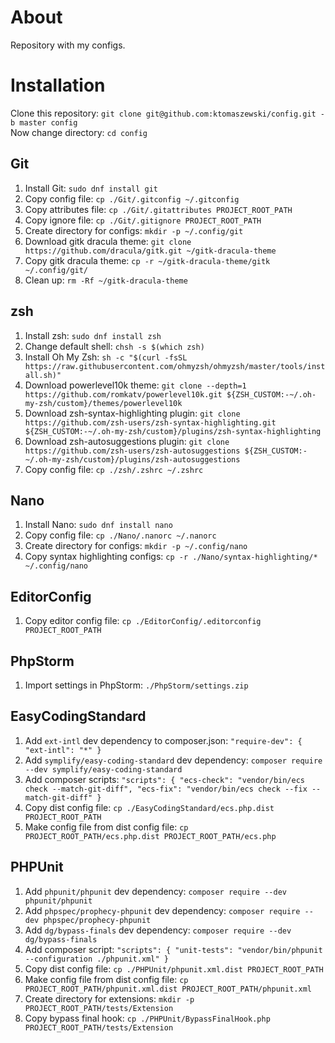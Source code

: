 # About
Repository with my configs.

# Installation
Clone this repository: `git clone git@github.com:ktomaszewski/config.git -b master config`\
Now change directory: `cd config`

## Git
1. Install Git: `sudo dnf install git`
2. Copy config file: `cp ./Git/.gitconfig ~/.gitconfig`
3. Copy attributes file: `cp ./Git/.gitattributes PROJECT_ROOT_PATH`
4. Copy ignore file: `cp ./Git/.gitignore PROJECT_ROOT_PATH`
5. Create directory for configs: `mkdir -p ~/.config/git`
6. Download gitk dracula theme: `git clone https://github.com/dracula/gitk.git ~/gitk-dracula-theme`
7. Copy gitk dracula theme: `cp -r ~/gitk-dracula-theme/gitk ~/.config/git/`
8. Clean up: `rm -Rf ~/gitk-dracula-theme`

## zsh
1. Install zsh: `sudo dnf install zsh`
2. Change default shell: `chsh -s $(which zsh)`
3. Install Oh My Zsh: `sh -c "$(curl -fsSL https://raw.githubusercontent.com/ohmyzsh/ohmyzsh/master/tools/install.sh)"`
4. Download powerlevel10k theme: `git clone --depth=1 https://github.com/romkatv/powerlevel10k.git ${ZSH_CUSTOM:-~/.oh-my-zsh/custom}/themes/powerlevel10k`
5. Download zsh-syntax-highlighting plugin: `git clone https://github.com/zsh-users/zsh-syntax-highlighting.git ${ZSH_CUSTOM:-~/.oh-my-zsh/custom}/plugins/zsh-syntax-highlighting`
6. Download zsh-autosuggestions plugin: `git clone https://github.com/zsh-users/zsh-autosuggestions ${ZSH_CUSTOM:-~/.oh-my-zsh/custom}/plugins/zsh-autosuggestions`
7. Copy config file: `cp ./zsh/.zshrc ~/.zshrc`

## Nano
1. Install Nano: `sudo dnf install nano`
2. Copy config file: `cp ./Nano/.nanorc ~/.nanorc`
3. Create directory for configs: `mkdir -p ~/.config/nano`
4. Copy syntax highlighting configs: `cp -r ./Nano/syntax-highlighting/* ~/.config/nano`

## EditorConfig
1. Copy editor config file: `cp ./EditorConfig/.editorconfig PROJECT_ROOT_PATH`

## PhpStorm
1. Import settings in PhpStorm: `./PhpStorm/settings.zip`

## EasyCodingStandard
1. Add `ext-intl` dev dependency to composer.json: `"require-dev": { "ext-intl": "*" }`
2. Add `symplify/easy-coding-standard` dev dependency: `composer require --dev symplify/easy-coding-standard`
3. Add composer scripts: `"scripts": { "ecs-check": "vendor/bin/ecs check --match-git-diff", "ecs-fix": "vendor/bin/ecs check --fix --match-git-diff" }`
4. Copy dist config file: `cp ./EasyCodingStandard/ecs.php.dist PROJECT_ROOT_PATH`
5. Make config file from dist config file: `cp PROJECT_ROOT_PATH/ecs.php.dist PROJECT_ROOT_PATH/ecs.php`

## PHPUnit
1. Add `phpunit/phpunit` dev dependency: `composer require --dev phpunit/phpunit`
2. Add `phpspec/prophecy-phpunit` dev dependency: `composer require --dev phpspec/prophecy-phpunit`
3. Add `dg/bypass-finals` dev dependency: `composer require --dev dg/bypass-finals`
4. Add composer script: `"scripts": { "unit-tests": "vendor/bin/phpunit --configuration ./phpunit.xml" }`
5. Copy dist config file: `cp ./PHPUnit/phpunit.xml.dist PROJECT_ROOT_PATH`
6. Make config file from dist config file: `cp PROJECT_ROOT_PATH/phpunit.xml.dist PROJECT_ROOT_PATH/phpunit.xml`
7. Create directory for extensions: `mkdir -p  PROJECT_ROOT_PATH/tests/Extension`
8. Copy bypass final hook: `cp ./PHPUnit/BypassFinalHook.php PROJECT_ROOT_PATH/tests/Extension`
